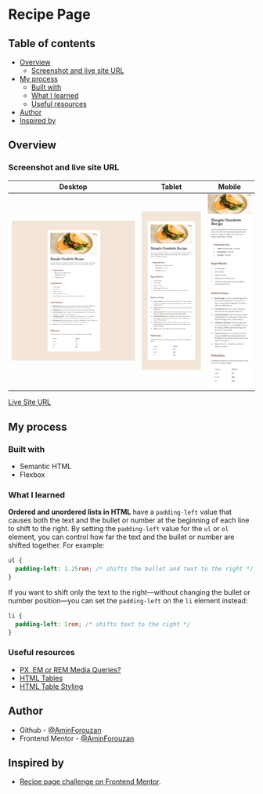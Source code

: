 # Recipe Page

## Table of contents

- [Overview](#overview)
  - [Screenshot and live site URL](#screenshot-and-live-site-url)
- [My process](#my-process)
  - [Built with](#built-with)
  - [What I learned](#what-i-learned)
  - [Useful resources](#useful-resources)
- [Author](#author)
- [Inspired by](#inspired-by)

## Overview

### Screenshot and live site URL

| Desktop                                     | Tablet                                    | Mobile                                    |
| ------------------------------------------- | ----------------------------------------- | ----------------------------------------- |
| ![desktop](/assets/desktop-screenshot.jpeg) | ![Tablet](/assets/tablet-screenshot.jpeg) | ![Mobile](/assets/mobile-screenshot.jpeg) |

[Live Site URL](https://noonpanirsabzi.github.io/recipe-page/)

## My process

### Built with

- Semantic HTML
- Flexbox

### What I learned
**Ordered and unordered lists in HTML** have a `padding-left` value that causes both the text and the bullet or number at the beginning of each line to shift to the right. By setting the `padding-left` value for the `ul` or `ol` element, you can control how far the text and the bullet or number are shifted together. For example:

```css
ul {
  padding-left: 1.25rem; /* shifts the bullet and text to the right */
}
```

If you want to shift only the text to the right—without changing the bullet or number position—you can set the `padding-left` on the `li` element instead:

```css
li {
  padding-left: 1rem; /* shifts text to the right */
}
```



 
### Useful resources

- [PX, EM or REM Media Queries?](https://zellwk.com/blog/media-query-units/)
- [HTML Tables](https://www.w3schools.com/html/html_tables.asp)
- [HTML Table Styling](https://www.w3schools.com/html/html_table_styling.asp)



## Author

- Github - [@AminForouzan](https://github.com/AminForouzan)
- Frontend Mentor - [@AminForouzan](https://www.frontendmentor.io/profile/AminForouzan)

## Inspired by

- [Recipe page challenge on Frontend Mentor](https://www.frontendmentor.io/challenges/recipe-page-KiTsR8QQKm).

